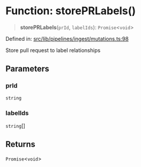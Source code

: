 # Function: storePRLabels()

> **storePRLabels**(`prId`, `labelIds`): `Promise`\<`void`\>

Defined in: [src/lib/pipelines/ingest/mutations.ts:98](https://github.com/elizaOS/elizaos.github.io/blob/4810f50019028b92f4f2a0ac31323fd787c7f288/src/lib/pipelines/ingest/mutations.ts#L98)

Store pull request to label relationships

## Parameters

### prId

`string`

### labelIds

`string`[]

## Returns

`Promise`\<`void`\>
